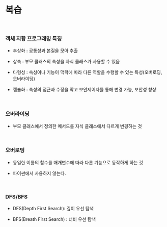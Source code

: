 # 복습

<br>

### 객체 지향 프로그래밍 특징

- 추상화 : 공통성과 본질을 모아 추출

- 상속 : 부모 클래스의 속성을 자식 클래스가 사용할 수 있음

- 다형성 : 속성이나 기능이 맥락에 따라 다른 역할을 수행할 수 있는 특성(오버로딩, 오버라이딩)

- 캡슐화 : 속성의 접근과 수정을 막고 보안제어자를 통해 변경 가능, 보안성 향상

<br>

### 오버라이딩

- 부모 클래스에서 정의한 메서드를 자식 클래스에서 다르게 변경하는 것

<br>

### 오버로딩

- 동일한 이름의 함수를 매개변수에 따라 다른 기능으로 동작하게 하는 것

- 파이썬에서 사용하지 않는다.

<br>

### DFS/BFS

- DFS(Depth First Search): 깊이 우선 탐색

- BFS(Breath First Search) : 너비 우선 탐색